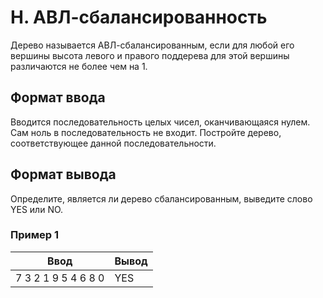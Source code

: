# H. АВЛ-сбалансированность

Дерево называется АВЛ-сбалансированным, если для любой его вершины высота левого и правого поддерева для этой вершины различаются не более чем на 1.

## Формат ввода
Вводится последовательность целых чисел, оканчивающаяся нулем. Сам ноль в последовательность не входит. Постройте дерево, соответствующее данной последовательности.

## Формат вывода
Определите, является ли дерево сбалансированным, выведите слово YES или NO.

### Пример 1
Ввод | Вывод
---| ---
7 3 2 1 9 5 4 6 8 0 | YES
